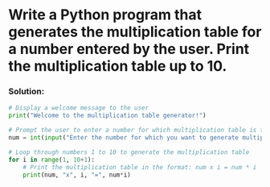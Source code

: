 # Write a Python program that generates the multiplication table for a number entered by the user. Print the multiplication table up to 10.

### Solution:
```python
# Display a welcome message to the user
print("Welcome to the multiplication table generator!")

# Prompt the user to enter a number for which multiplication table is to be generated
num = int(input("Enter the number for which you want to generate multiplication tables: "))

# Loop through numbers 1 to 10 to generate the multiplication table
for i in range(1, 10+1):
    # Print the multiplication table in the format: num x i = num * i
    print(num, "x", i, "=", num*i)
```
